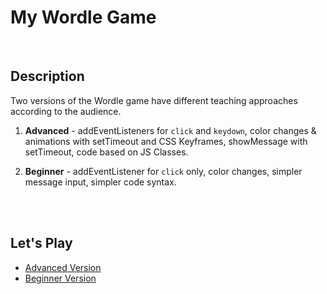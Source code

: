 # My Wordle Game
<br>

## Description
Two versions of the Wordle game have different teaching approaches according to the audience.

1. **Advanced** - addEventListeners for `click` and `keydown`, color changes & animations with setTimeout and CSS Keyframes, showMessage with setTimeout, code based on JS Classes.

2. **Beginner** - addEventListener for `click` only, color changes, simpler message input, simpler code syntax.

<br>
<br>

## Let's Play
- [Advanced Version]('./wordle-advanced/index.html')
- [Beginner Version]('./wordle-beginner/index.html')




